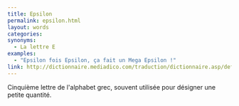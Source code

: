 ```yaml
---
title: Epsilon
permalink: epsilon.html
layout: words
categories:
synonyms:
  - La lettre E
examples:
  - "Epsilon fois Epsilon, ça fait un Mega Epsilon !"
link: http://dictionnaire.mediadico.com/traduction/dictionnaire.asp/definition/epsilon/2007
---
```


Cinquième lettre de l'alphabet grec, souvent utilisée pour désigner une petite quantité.

